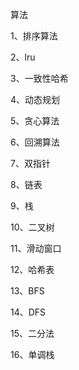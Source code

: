 算法

1、排序算法

2、lru

3、一致性哈希

4、动态规划

5、贪心算法

6、回溯算法

7、双指针

8、链表

9、栈

10、二叉树

11、滑动窗口

12、哈希表

13、BFS

14、DFS

15、二分法

16、单调栈





